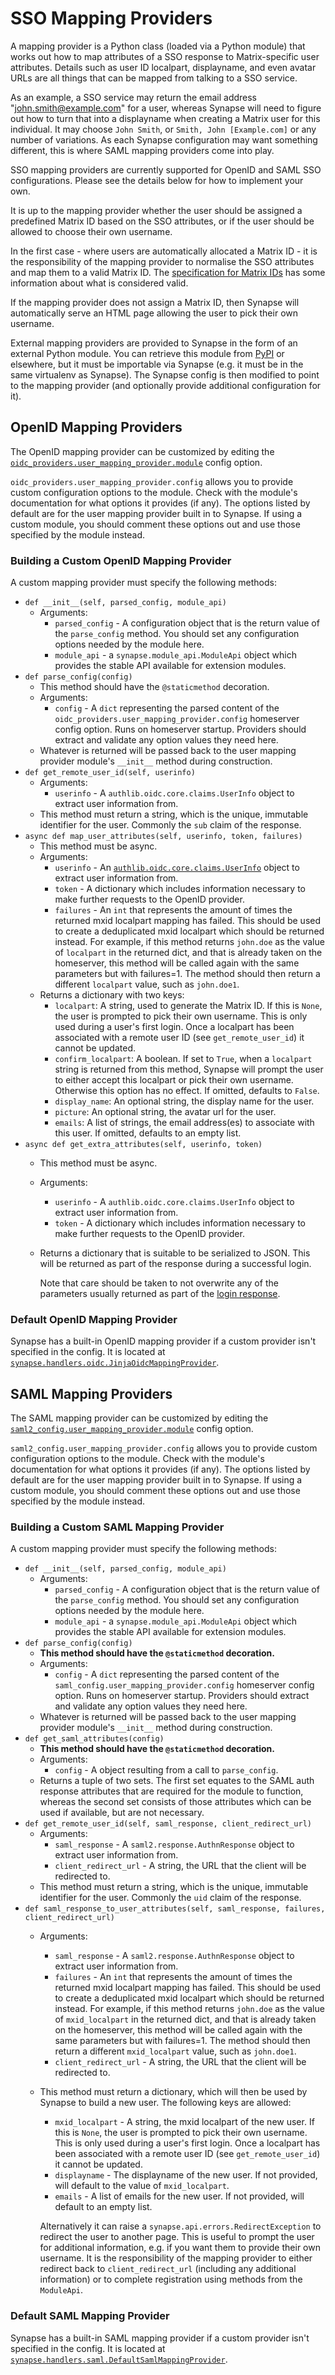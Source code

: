 # SSO Mapping Providers

A mapping provider is a Python class (loaded via a Python module) that
works out how to map attributes of a SSO response to Matrix-specific
user attributes. Details such as user ID localpart, displayname, and even avatar
URLs are all things that can be mapped from talking to a SSO service.

As an example, a SSO service may return the email address
"john.smith@example.com" for a user, whereas Synapse will need to figure out how
to turn that into a displayname when creating a Matrix user for this individual.
It may choose `John Smith`, or `Smith, John [Example.com]` or any number of
variations. As each Synapse configuration may want something different, this is
where SAML mapping providers come into play.

SSO mapping providers are currently supported for OpenID and SAML SSO
configurations. Please see the details below for how to implement your own.

It is up to the mapping provider whether the user should be assigned a predefined
Matrix ID based on the SSO attributes, or if the user should be allowed to
choose their own username.

In the first case - where users are automatically allocated a Matrix ID - it is
the responsibility of the mapping provider to normalise the SSO attributes and
map them to a valid Matrix ID. The [specification for Matrix
IDs](https://spec.matrix.org/latest/appendices/#user-identifiers) has some
information about what is considered valid.

If the mapping provider does not assign a Matrix ID, then Synapse will
automatically serve an HTML page allowing the user to pick their own username.

External mapping providers are provided to Synapse in the form of an external
Python module. You can retrieve this module from [PyPI](https://pypi.org) or elsewhere,
but it must be importable via Synapse (e.g. it must be in the same virtualenv
as Synapse). The Synapse config is then modified to point to the mapping provider
(and optionally provide additional configuration for it).

## OpenID Mapping Providers

The OpenID mapping provider can be customized by editing the
[`oidc_providers.user_mapping_provider.module`](usage/configuration/config_documentation.md#oidc_providers)
config option.

`oidc_providers.user_mapping_provider.config` allows you to provide custom
configuration options to the module. Check with the module's documentation for
what options it provides (if any). The options listed by default are for the
user mapping provider built in to Synapse. If using a custom module, you should
comment these options out and use those specified by the module instead.

### Building a Custom OpenID Mapping Provider

A custom mapping provider must specify the following methods:

* `def __init__(self, parsed_config, module_api)`
   - Arguments:
     - `parsed_config` - A configuration object that is the return value of the
       `parse_config` method. You should set any configuration options needed by
       the module here.
     - `module_api` - a `synapse.module_api.ModuleApi` object which provides the
       stable API available for extension modules.
* `def parse_config(config)`
    - This method should have the `@staticmethod` decoration.
    - Arguments:
        - `config` - A `dict` representing the parsed content of the
          `oidc_providers.user_mapping_provider.config` homeserver config option.
           Runs on homeserver startup. Providers should extract and validate
           any option values they need here.
    - Whatever is returned will be passed back to the user mapping provider module's
      `__init__` method during construction.
* `def get_remote_user_id(self, userinfo)`
    - Arguments:
      - `userinfo` - A `authlib.oidc.core.claims.UserInfo` object to extract user
                     information from.
    - This method must return a string, which is the unique, immutable identifier
      for the user. Commonly the `sub` claim of the response.
* `async def map_user_attributes(self, userinfo, token, failures)`
    - This method must be async.
    - Arguments:
      - `userinfo` - An [`authlib.oidc.core.claims.UserInfo`](https://docs.authlib.org/en/latest/specs/oidc.html#authlib.oidc.core.UserInfo)
                     object to extract user information from.
      - `token` - A dictionary which includes information necessary to make
                  further requests to the OpenID provider.
      - `failures` - An `int` that represents the amount of times the returned
                     mxid localpart mapping has failed.  This should be used
                     to create a deduplicated mxid localpart which should be
                     returned instead. For example, if this method returns
                     `john.doe` as the value of `localpart` in the returned
                     dict, and that is already taken on the homeserver, this
                     method will be called again with the same parameters but
                     with failures=1. The method should then return a different
                     `localpart` value, such as `john.doe1`.
    - Returns a dictionary with two keys:
      - `localpart`: A string, used to generate the Matrix ID. If this is
        `None`, the user is prompted to pick their own username. This is only used
        during a user's first login. Once a localpart has been associated with a
        remote user ID (see `get_remote_user_id`) it cannot be updated.
      - `confirm_localpart`: A boolean. If set to `True`, when a `localpart`
        string is returned from this method, Synapse will prompt the user to
        either accept this localpart or pick their own username. Otherwise this
        option has no effect. If omitted, defaults to `False`.
      - `display_name`: An optional string, the display name for the user.
      - `picture`: An optional string, the avatar url for the user.
      - `emails`: A list of strings, the email address(es) to associate with
        this user. If omitted, defaults to an empty list.
* `async def get_extra_attributes(self, userinfo, token)`
    - This method must be async.
    - Arguments:
      - `userinfo` - A `authlib.oidc.core.claims.UserInfo` object to extract user
                     information from.
      - `token` - A dictionary which includes information necessary to make
                  further requests to the OpenID provider.
    - Returns a dictionary that is suitable to be serialized to JSON. This
      will be returned as part of the response during a successful login.

      Note that care should be taken to not overwrite any of the parameters
      usually returned as part of the [login response](https://spec.matrix.org/latest/client-server-api/#post_matrixclientv3login).

### Default OpenID Mapping Provider

Synapse has a built-in OpenID mapping provider if a custom provider isn't
specified in the config. It is located at
[`synapse.handlers.oidc.JinjaOidcMappingProvider`](https://github.com/element-hq/synapse/blob/develop/synapse/handlers/oidc.py).

## SAML Mapping Providers

The SAML mapping provider can be customized by editing the
[`saml2_config.user_mapping_provider.module`](usage/configuration/config_documentation.md#saml2_config)
config option.

`saml2_config.user_mapping_provider.config` allows you to provide custom
configuration options to the module. Check with the module's documentation for
what options it provides (if any). The options listed by default are for the
user mapping provider built in to Synapse. If using a custom module, you should
comment these options out and use those specified by the module instead.

### Building a Custom SAML Mapping Provider

A custom mapping provider must specify the following methods:

* `def __init__(self, parsed_config, module_api)`
   - Arguments:
     - `parsed_config` - A configuration object that is the return value of the
       `parse_config` method. You should set any configuration options needed by
       the module here.
     - `module_api` - a `synapse.module_api.ModuleApi` object which provides the
       stable API available for extension modules.
* `def parse_config(config)`
    - **This method should have the `@staticmethod` decoration.**
    - Arguments:
        - `config` - A `dict` representing the parsed content of the
          `saml_config.user_mapping_provider.config` homeserver config option.
           Runs on homeserver startup. Providers should extract and validate
           any option values they need here.
    - Whatever is returned will be passed back to the user mapping provider module's
      `__init__` method during construction.
* `def get_saml_attributes(config)`
    - **This method should have the `@staticmethod` decoration.**
    - Arguments:
        - `config` - A object resulting from a call to `parse_config`.
    - Returns a tuple of two sets. The first set equates to the SAML auth
      response attributes that are required for the module to function, whereas
      the second set consists of those attributes which can be used if available,
      but are not necessary.
* `def get_remote_user_id(self, saml_response, client_redirect_url)`
    - Arguments:
      - `saml_response` - A `saml2.response.AuthnResponse` object to extract user
                          information from.
      - `client_redirect_url` - A string, the URL that the client will be
                                redirected to.
    - This method must return a string, which is the unique, immutable identifier
      for the user. Commonly the `uid` claim of the response.
* `def saml_response_to_user_attributes(self, saml_response, failures, client_redirect_url)`
    - Arguments:
      - `saml_response` - A `saml2.response.AuthnResponse` object to extract user
                          information from.
      - `failures` - An `int` that represents the amount of times the returned
                     mxid localpart mapping has failed.  This should be used
                     to create a deduplicated mxid localpart which should be
                     returned instead. For example, if this method returns
                     `john.doe` as the value of `mxid_localpart` in the returned
                     dict, and that is already taken on the homeserver, this
                     method will be called again with the same parameters but
                     with failures=1. The method should then return a different
                     `mxid_localpart` value, such as `john.doe1`.
      - `client_redirect_url` - A string, the URL that the client will be
                                redirected to.
    - This method must return a dictionary, which will then be used by Synapse
      to build a new user. The following keys are allowed:
       * `mxid_localpart` - A string, the mxid localpart of the new user. If this is
         `None`, the user is prompted to pick their own username. This is only used
         during a user's first login. Once a localpart has been associated with a
         remote user ID (see `get_remote_user_id`) it cannot be updated.
       * `displayname` - The displayname of the new user. If not provided, will default to
                         the value of `mxid_localpart`.
       * `emails` - A list of emails for the new user. If not provided, will
                    default to an empty list.

       Alternatively it can raise a `synapse.api.errors.RedirectException` to
       redirect the user to another page. This is useful to prompt the user for
       additional information, e.g. if you want them to provide their own username.
       It is the responsibility of the mapping provider to either redirect back
       to `client_redirect_url` (including any additional information) or to
       complete registration using methods from the `ModuleApi`.

### Default SAML Mapping Provider

Synapse has a built-in SAML mapping provider if a custom provider isn't
specified in the config. It is located at
[`synapse.handlers.saml.DefaultSamlMappingProvider`](https://github.com/element-hq/synapse/blob/develop/synapse/handlers/saml.py).
